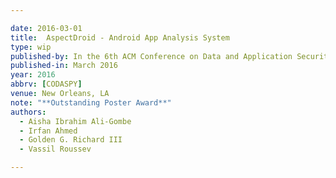 ```yaml
---

date: 2016-03-01
title:  AspectDroid - Android App Analysis System
type: wip
published-by: In the 6th ACM Conference on Data and Application Security and Privacy (CODASPY'16)
published-in: March 2016
year: 2016
abbrv: [CODASPY]
venue: New Orleans, LA
note: "**Outstanding Poster Award**"
authors:
  - Aisha Ibrahim Ali-Gombe
  - Irfan Ahmed
  - Golden G. Richard III
  - Vassil Roussev

---
```


